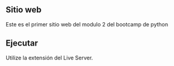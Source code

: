 ## Sitio web 

Este es el primer sitio web del modulo 2 del bootcamp de python

## Ejecutar
Utilize la extensión del Live Server.

